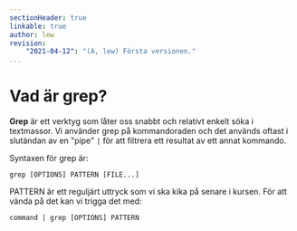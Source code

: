 ```yaml
---
sectionHeader: true
linkable: true
author: lew
revision:
    "2021-04-12": "(A, lew) Första versionen."
...
```

Vad är grep?
=======================

**Grep** är ett verktyg som låter oss snabbt och relativt enkelt söka i textmassor. Vi använder grep på kommandoraden och det används oftast i slutändan av en "pipe" `|` för att filtrera ett resultat av ett annat kommando.

Syntaxen för grep är:

```
grep [OPTIONS] PATTERN [FILE...]
```

PATTERN är ett reguljärt uttryck som vi ska kika på senare i kursen. För att vända på det kan vi trigga det med:

```
command | grep [OPTIONS] PATTERN
```
